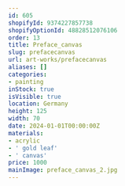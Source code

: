 ```yaml
---
id: 605
shopifyId: 9374227857738
shopifyOptionId: 48828512076106
order: 13
title: Preface_canvas
slug: prefacecanvas
url: art-works/prefacecanvas
aliases: []
categories:
- painting
inStock: true
isVisible: true
location: Germany
height: 125
width: 70
date: 2024-01-01T00:00:00Z
materials:
- acrylic
- ' gold leaf'
- ' canvas'
price: 1000
mainImage: preface_canvas_2.jpg
---
```

